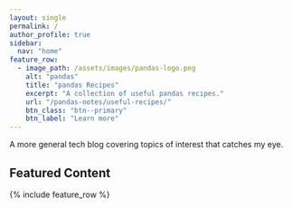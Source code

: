 ```yaml
---
layout: single
permalink: /
author_profile: true
sidebar:
  nav: "home"
feature_row:
  - image_path: /assets/images/pandas-logo.png
    alt: "pandas"
    title: "pandas Recipes"
    excerpt: "A collection of useful pandas recipes."
    url: "/pandas-notes/useful-recipes/"
    btn_class: "btn--primary"
    btn_label: "Learn more"
---
```


A more general tech blog covering topics of interest that catches my eye.

## Featured Content


{% include feature_row %}
